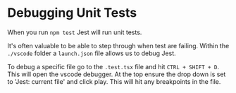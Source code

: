 # Debugging Unit Tests

When you run `npm test` Jest will run unit tests.

It's often valuable to be able to step through when test are failing. Within the `./vscode` folder a `launch.json` file allows us to debug Jest.

To debug a specific file go to the `.test.tsx` file and hit `CTRL + SHIFT + D`. This will open the vscode debugger. At the top ensure the drop down is set to 'Jest: current file' and click play. This will hit any breakpoints in the file.
